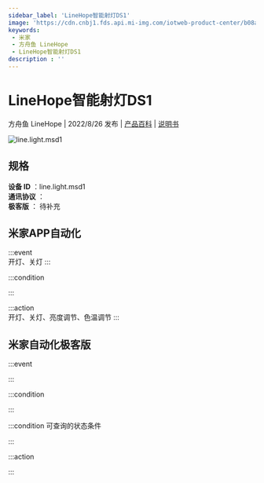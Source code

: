 ```yaml
---
sidebar_label: 'LineHope智能射灯DS1'
image: 'https://cdn.cnbj1.fds.api.mi-img.com/iotweb-product-center/b08a18252391f8e5f261d743a023ec63_1642470486324.png?GalaxyAccessKeyId=AKVGLQWBOVIRQ3XLEW&Expires=9223372036854775807&Signature=RC9A4Aw539tMlLqxACgxdCEJMpE='
keywords: 
 - 米家
 - 方舟鱼 LineHope
 - LineHope智能射灯DS1
description : ''
---
```

# LineHope智能射灯DS1

方舟鱼 LineHope | 2022/8/26 发布 | [产品百科](https://home.mi.com/webapp/content/baike/product/index.html?model=line.light.msd1/) | [说明书](https://home.mi.com/views/introduction.html?model=line.light.msd1&region=cn)

![line.light.msd1](https://cdn.cnbj1.fds.api.mi-img.com/iotweb-product-center/b08a18252391f8e5f261d743a023ec63_1642470486324.png?GalaxyAccessKeyId=AKVGLQWBOVIRQ3XLEW&Expires=9223372036854775807&Signature=RC9A4Aw539tMlLqxACgxdCEJMpE=)

## 规格  
> 
**设备 ID** ：line.light.msd1  
**通讯协议** ：  
**极客版**  ： 待补充 


## 米家APP自动化  

:::event  
开灯、关灯
:::

:::condition  

:::

:::action   
开灯、关灯、亮度调节、色温调节
:::

## 米家自动化极客版  

:::event  

:::

:::condition  

:::

:::condition 可查询的状态条件  

:::

:::action  

:::

        
